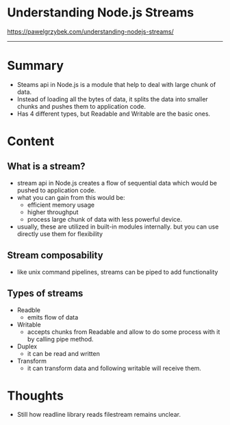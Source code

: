 <!--
{
  "type": "summary",
  "tags": ["node.js", "stream"]
}
-->
# Understanding Node.js Streams
https://pawelgrzybek.com/understanding-nodejs-streams/

---

# Summary
- Steams api in Node.js is a module that help to deal with large chunk of data.
- Instead of loading all the bytes of data, it splits the data into smaller chunks and pushes them to application code.
- Has 4 different types, but Readable and Writable are the basic ones.

# Content
## What is a stream?
- stream api in Node.js creates a flow of sequential data which would be pushed to application code.
- what you can gain from this would be:
  - efficient memory usage
  - higher throughput
  - process large chunk of data with less powerful device.
- usually, these are utilized in built-in modules internally. but you can use directly use them for flexibility

## Stream composability
- like unix command pipelines, streams can be piped to add functionality

## Types of streams
- Readble
  - emits flow of data
- Writable
  - accepts chunks from Readable and allow to do some process with it by calling pipe method.
- Duplex
  - it can be read and written
- Transform
  - it can transform data and following writable will receive them.

# Thoughts
- Still how readline library reads filestream remains unclear.

